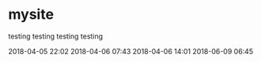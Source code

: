 # mysite
testing 
testing 
testing 
testing 

2018-04-05 22:02
2018-04-06 07:43
2018-04-06 14:01
2018-06-09 06:45

